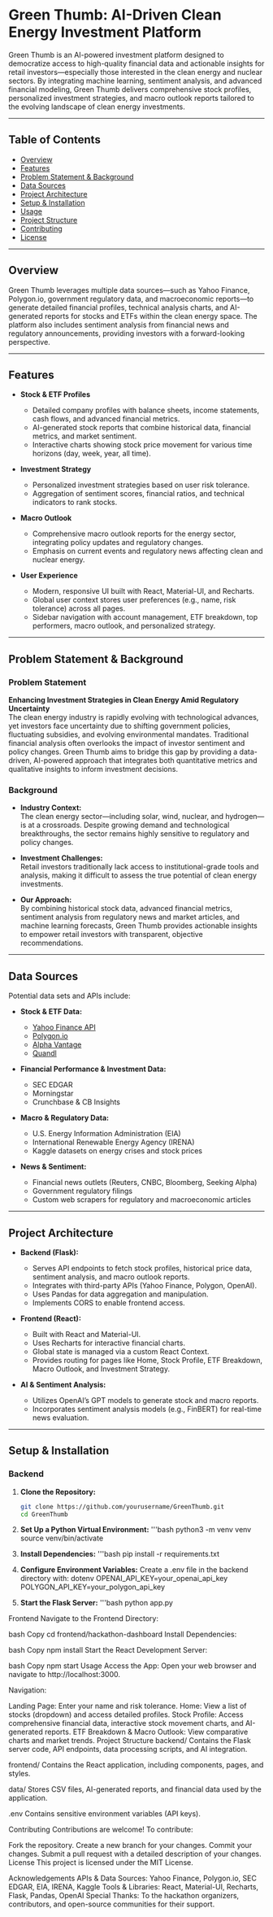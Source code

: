 # Green Thumb: AI-Driven Clean Energy Investment Platform

Green Thumb is an AI-powered investment platform designed to democratize access to high-quality financial data and actionable insights for retail investors—especially those interested in the clean energy and nuclear sectors. By integrating machine learning, sentiment analysis, and advanced financial modeling, Green Thumb delivers comprehensive stock profiles, personalized investment strategies, and macro outlook reports tailored to the evolving landscape of clean energy investments.

---

## Table of Contents

- [Overview](#overview)
- [Features](#features)
- [Problem Statement & Background](#problem-statement--background)
- [Data Sources](#data-sources)
- [Project Architecture](#project-architecture)
- [Setup & Installation](#setup--installation)
- [Usage](#usage)
- [Project Structure](#project-structure)
- [Contributing](#contributing)
- [License](#license)

---

## Overview

Green Thumb leverages multiple data sources—such as Yahoo Finance, Polygon.io, government regulatory data, and macroeconomic reports—to generate detailed financial profiles, technical analysis charts, and AI-generated reports for stocks and ETFs within the clean energy space. The platform also includes sentiment analysis from financial news and regulatory announcements, providing investors with a forward-looking perspective.

---

## Features

- **Stock & ETF Profiles**
  - Detailed company profiles with balance sheets, income statements, cash flows, and advanced financial metrics.
  - AI-generated stock reports that combine historical data, financial metrics, and market sentiment.
  - Interactive charts showing stock price movement for various time horizons (day, week, year, all time).

- **Investment Strategy**
  - Personalized investment strategies based on user risk tolerance.
  - Aggregation of sentiment scores, financial ratios, and technical indicators to rank stocks.
  
- **Macro Outlook**
  - Comprehensive macro outlook reports for the energy sector, integrating policy updates and regulatory changes.
  - Emphasis on current events and regulatory news affecting clean and nuclear energy.

- **User Experience**
  - Modern, responsive UI built with React, Material-UI, and Recharts.
  - Global user context stores user preferences (e.g., name, risk tolerance) across all pages.
  - Sidebar navigation with account management, ETF breakdown, top performers, macro outlook, and personalized strategy.

---

## Problem Statement & Background

### Problem Statement

**Enhancing Investment Strategies in Clean Energy Amid Regulatory Uncertainty**  
The clean energy industry is rapidly evolving with technological advances, yet investors face uncertainty due to shifting government policies, fluctuating subsidies, and evolving environmental mandates. Traditional financial analysis often overlooks the impact of investor sentiment and policy changes. Green Thumb aims to bridge this gap by providing a data-driven, AI-powered approach that integrates both quantitative metrics and qualitative insights to inform investment decisions.

### Background

- **Industry Context:**  
  The clean energy sector—including solar, wind, nuclear, and hydrogen—is at a crossroads. Despite growing demand and technological breakthroughs, the sector remains highly sensitive to regulatory and policy changes.
  
- **Investment Challenges:**  
  Retail investors traditionally lack access to institutional-grade tools and analysis, making it difficult to assess the true potential of clean energy investments.
  
- **Our Approach:**  
  By combining historical stock data, advanced financial metrics, sentiment analysis from regulatory news and market articles, and machine learning forecasts, Green Thumb provides actionable insights to empower retail investors with transparent, objective recommendations.

---

## Data Sources

Potential data sets and APIs include:

- **Stock & ETF Data:**
  - [Yahoo Finance API](https://finance.yahoo.com/)
  - [Polygon.io](https://polygon.io/)
  - [Alpha Vantage](https://www.alphavantage.co/)
  - [Quandl](https://www.quandl.com/)

- **Financial Performance & Investment Data:**
  - SEC EDGAR
  - Morningstar
  - Crunchbase & CB Insights

- **Macro & Regulatory Data:**
  - U.S. Energy Information Administration (EIA)
  - International Renewable Energy Agency (IRENA)
  - Kaggle datasets on energy crises and stock prices

- **News & Sentiment:**
  - Financial news outlets (Reuters, CNBC, Bloomberg, Seeking Alpha)
  - Government regulatory filings
  - Custom web scrapers for regulatory and macroeconomic articles

---

## Project Architecture

- **Backend (Flask):**
  - Serves API endpoints to fetch stock profiles, historical price data, sentiment analysis, and macro outlook reports.
  - Integrates with third-party APIs (Yahoo Finance, Polygon, OpenAI).
  - Uses Pandas for data aggregation and manipulation.
  - Implements CORS to enable frontend access.

- **Frontend (React):**
  - Built with React and Material-UI.
  - Uses Recharts for interactive financial charts.
  - Global state is managed via a custom React Context.
  - Provides routing for pages like Home, Stock Profile, ETF Breakdown, Macro Outlook, and Investment Strategy.

- **AI & Sentiment Analysis:**
  - Utilizes OpenAI’s GPT models to generate stock and macro reports.
  - Incorporates sentiment analysis models (e.g., FinBERT) for real-time news evaluation.

---

## Setup & Installation

### Backend

1. **Clone the Repository:**

   ```bash
   git clone https://github.com/yourusername/GreenThumb.git
   cd GreenThumb

2. **Set Up a Python Virtual Environment:**
  '''bash 
  python3 -m venv venv
  source venv/bin/activate

3. **Install Dependencies:**
  '''bash
  pip install -r requirements.txt

4. **Configure Environment Variables:**
  Create a .env file in the backend directory with:
  dotenv
  OPENAI_API_KEY=your_openai_api_key
  POLYGON_API_KEY=your_polygon_api_key

5. **Start the Flask Server:**
  '''bash
  python app.py

Frontend
Navigate to the Frontend Directory:

bash
Copy
cd frontend/hackathon-dashboard
Install Dependencies:

bash
Copy
npm install
Start the React Development Server:

bash
Copy
npm start
Usage
Access the App:
Open your web browser and navigate to http://localhost:3000.

Navigation:

Landing Page: Enter your name and risk tolerance.
Home: View a list of stocks (dropdown) and access detailed profiles.
Stock Profile: Access comprehensive financial data, interactive stock movement charts, and AI-generated reports.
ETF Breakdown & Macro Outlook: View comparative charts and market trends.
Project Structure
backend/
Contains the Flask server code, API endpoints, data processing scripts, and AI integration.

frontend/
Contains the React application, including components, pages, and styles.

data/
Stores CSV files, AI-generated reports, and financial data used by the application.

.env
Contains sensitive environment variables (API keys).

Contributing
Contributions are welcome! To contribute:

Fork the repository.
Create a new branch for your changes.
Commit your changes.
Submit a pull request with a detailed description of your changes.
License
This project is licensed under the MIT License.

Acknowledgements
APIs & Data Sources:
Yahoo Finance, Polygon.io, SEC EDGAR, EIA, IRENA, Kaggle
Tools & Libraries:
React, Material-UI, Recharts, Flask, Pandas, OpenAI
Special Thanks:
To the hackathon organizers, contributors, and open-source communities for their support.
